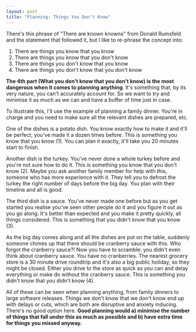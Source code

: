 ```yaml
---
layout: post
title: "Planning: Things You Don't Know"
---
```


There's this phrase of "There are known knowns" from Donald Rumsfeld and the statement that followed it, but I like to re-phrase the concept into:
1. There are things you know that you know
2. There are things you know that you don't know
3. There are things you don't know that you know
4. There are things you don't know that you don't know

**The 4th part (What you don't know that you don't know) is the most dangerous when it comes to planning anything**. It's something that, by its very nature, you can't accurately account for. So we want to try and minimise it as much as we can and have a buffer of time just in case.

To illustrate this, I'll use the example of planning a family dinner. You're in charge and you need to make sure all the relevant dishes are prepared, etc.

One of the dishes is a potato dish. You know exactly how to make it and it'll be perfect; you've made it a dozen times before. This is something you know that you know (1). You can plan it exactly, it'll take you 20 minutes start to finish.

Another dish is the turkey. You've never done a whole turkey before and you're not sure how to do it. This is something you know that you don't know (2). Maybe you ask another family member for help with this, someone who has more experience with it. They tell you to defrost the turkey the right number of days before the big day. You plan with their timeline and all is good.

The third dish is a sauce. You've never made one before but as you get started you realise you've seen other people do it and you figure it out as you go along. It's better than expected and you make it pretty quickly, all things considered. This is something that you didn't know that you know (3). 

As the big day comes along and all the dishes are put on the table, suddenly someone chimes up that there should be cranberry sauce with this. Who forgot the cranberry sauce?! Now you have to scramble: you didn't even think about cranberry sauce. You have no cranberries. The nearest grocery store is a 30 minute drive roundtrip and it's also a big public holiday, so they might be closed. Either you drive to the store as quick as you can and delay everything or make do without the cranberry sauce. This is something you didn't know that you didn't know (4).

All of these can be seen when planning anything, from family dinners to large software releases. Things we don't know that we don't know end up with delays or cuts, which are both are disruptive and anxiety inducing. There's no good option here. **Good planning would a) minimise the number of things that fall under this as much as possible and b) have extra time for things you missed anyway.**

